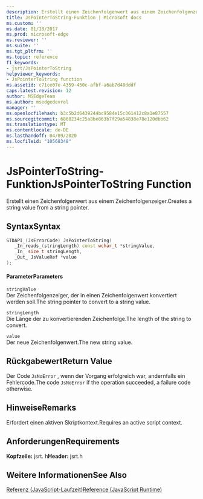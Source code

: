 ```yaml
---
description: Erstellt einen Zeichenfolgenwert aus einem Zeichenfolgenzeiger.
title: JsPointerToString-Funktion | Microsoft docs
ms.custom: ''
ms.date: 01/18/2017
ms.prod: microsoft-edge
ms.reviewer: ''
ms.suite: ''
ms.tgt_pltfrm: ''
ms.topic: reference
f1_keywords:
- jsrt/JsPointerToString
helpviewer_keywords:
- JsPointerToString function
ms.assetid: c71ce07e-4359-450c-afbf-a6ab7d48dddf
caps.latest.revision: 12
author: MSEdgeTeam
ms.author: msedgedevrel
manager: ''
ms.openlocfilehash: b3c5b2d6439244bc9584e15c361412c8a1e87557
ms.sourcegitcommit: 6860234c25a8be863b7f29a54838e78e120dbb62
ms.translationtype: MT
ms.contentlocale: de-DE
ms.lasthandoff: 04/09/2020
ms.locfileid: "10568348"
---
```

# <span data-ttu-id="6f1a9-103">JsPointerToString-Funktion</span><span class="sxs-lookup"><span data-stu-id="6f1a9-103">JsPointerToString Function</span></span>
<span data-ttu-id="6f1a9-104">Erstellt einen Zeichenfolgenwert aus einem Zeichenfolgenzeiger.</span><span class="sxs-lookup"><span data-stu-id="6f1a9-104">Creates a string value from a string pointer.</span></span>  
  
## <span data-ttu-id="6f1a9-105">Syntax</span><span class="sxs-lookup"><span data-stu-id="6f1a9-105">Syntax</span></span>  
  
```cpp  
STDAPI_(JsErrorCode) JsPointerToString(  
   _In_reads_(stringLength) const wchar_t *stringValue,  
   _In_ size_t stringLength,  
   _Out_ JsValueRef *value  
);  
```  
  
#### <span data-ttu-id="6f1a9-106">Parameter</span><span class="sxs-lookup"><span data-stu-id="6f1a9-106">Parameters</span></span>  
 `stringValue`  
 <span data-ttu-id="6f1a9-107">Der Zeichenfolgenzeiger, der in einen Zeichenfolgenwert konvertiert werden soll.</span><span class="sxs-lookup"><span data-stu-id="6f1a9-107">The string pointer to convert to a string value.</span></span>  
  
 `stringLength`  
 <span data-ttu-id="6f1a9-108">Die Länge der zu konvertierenden Zeichenfolge.</span><span class="sxs-lookup"><span data-stu-id="6f1a9-108">The length of the string to convert.</span></span>  
  
 `value`  
 <span data-ttu-id="6f1a9-109">Der neue Zeichenfolgenwert.</span><span class="sxs-lookup"><span data-stu-id="6f1a9-109">The new string value.</span></span>  
  
## <span data-ttu-id="6f1a9-110">Rückgabewert</span><span class="sxs-lookup"><span data-stu-id="6f1a9-110">Return Value</span></span>  
 <span data-ttu-id="6f1a9-111">Der Code `JsNoError` , wenn der Vorgang erfolgreich war, andernfalls ein Fehlercode.</span><span class="sxs-lookup"><span data-stu-id="6f1a9-111">The code `JsNoError` if the operation succeeded, a failure code otherwise.</span></span>  
  
## <span data-ttu-id="6f1a9-112">Hinweise</span><span class="sxs-lookup"><span data-stu-id="6f1a9-112">Remarks</span></span>  
 <span data-ttu-id="6f1a9-113">Erfordert einen aktiven Skriptkontext.</span><span class="sxs-lookup"><span data-stu-id="6f1a9-113">Requires an active script context.</span></span>  
  
## <span data-ttu-id="6f1a9-114">Anforderungen</span><span class="sxs-lookup"><span data-stu-id="6f1a9-114">Requirements</span></span>  
 <span data-ttu-id="6f1a9-115">**Kopfzeile:** jsrt. h</span><span class="sxs-lookup"><span data-stu-id="6f1a9-115">**Header:** jsrt.h</span></span>  
  
## <span data-ttu-id="6f1a9-116">Weitere Informationen</span><span class="sxs-lookup"><span data-stu-id="6f1a9-116">See Also</span></span>  
 [<span data-ttu-id="6f1a9-117">Referenz (JavaScript-Laufzeit)</span><span class="sxs-lookup"><span data-stu-id="6f1a9-117">Reference (JavaScript Runtime)</span></span>](../chakra-hosting/reference-javascript-runtime.md)